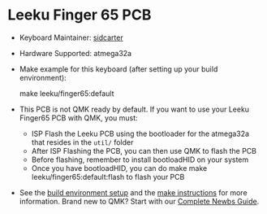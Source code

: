 # Leeku Finger 65 PCB

* Keyboard Maintainer: [sidcarter](https://github.com/sidcarter)

* Hardware Supported: atmega32a 

* Make example for this keyboard (after setting up your build environment):

    make leeku/finger65:default

* This PCB is not QMK ready by default. If you want to use your Leeku Finger65 PCB with QMK, you must:

    * ISP Flash the Leeku PCB using the bootloader for the atmega32a that resides in the `util/` folder
    * After ISP Flashing the PCB, you can then use QMK to flash the PCB
    * Before flashing, remember to install bootloadHID on your system
    * Once you have bootloadHID, you can do make make leeku/finger65:default:flash to flash your PCB

* See the [build environment setup](https://docs.qmk.fm/#/getting_started_build_tools) and the [make instructions](https://docs.qmk.fm/#/getting_started_make_guide) for more information. Brand new to QMK? Start with our [Complete Newbs Guide](https://docs.qmk.fm/#/newbs).
